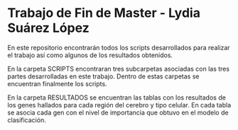 # Trabajo de Fin de Master - Lydia Suárez López

En este repositorio encontrarán todos los scripts desarrollados para realizar el trabajo así como algunos de los resultados obtenidos.

En la carpeta SCRIPTS encontraran tres subcarpetas asociadas con las tres partes desarrolladas en este trabajo. Dentro de estas carpetas se encuentran finalmente los scripts. 

En la carpeta RESULTADOS se encuentran las tablas con los resultados de los genes hallados para cada región del cerebro y tipo celular. En cada tabla se asocia cada gen con el nivel de importancia que obtuvo en el modelo de clasificación.
